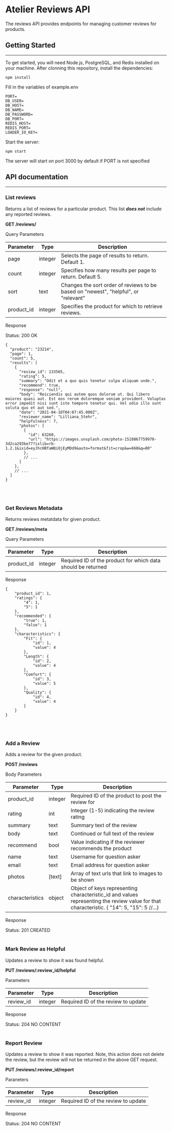 # Atelier Reviews API

The reviews API provides endpoints for managing customer reviews for products.

## Getting Started
---
To get started, you will need Node.js, PostgreSQL, and Redis installed on your machine.
After clonning this repository, install the dependencies:
```
npm install
```
Fill in the variables of example.env
```
PORT=
DB_USER=
DB_HOST=
DB_NAME=
DB_PASSWORD=
DB_PORT=
REDIS_HOST=
REDIS_PORT=
LOADER_IO_KEY=
```
Start the server:
```
npm start
```
The server will start on port 3000 by default if PORT is not specified

## API documentation
---
### **List reviews**

Returns a list of reviews for a particular product. This list **_does not_** include any reported reviews.

**GET /reviews/**

Query Parameters

| Parameter   | Type     | Description                                                                         |
| ----------- | -------- | ----------------------------------------------------------------------------------- |
| page        | integer  | Selects the page of results to return. Default 1.                                   |
| count       | integer  | Specifies how many results per page to return. Default 5.                           |
| sort        | text     | Changes the sort order of reviews to be based on "newest", "helpful", or "relevant" |
| product_id  | integer  | Specifies the product for which to retrieve reviews.                                |

Response

Status: 200 OK

```
{
  "product": "23214",
  "page": 1,
  "count": 5,
  "results": [
    {
      "review_id": 133565,
      "rating": 5,
      "summary": "Odit et a quo quis tenetur culpa aliquam unde.",
      "recommend": true,
      "response": "null",
      "body": "Reiciendis qui autem quos dolorum ut. Qui libero maiores quasi aut. Est eos rerum doloremque veniam provident. Voluptas error impedit nisi sunt iste tempore tenetur qui. Vel odio illo sunt soluta quo et aut sed.",
      "date": "2021-04-10T04:07:45.000Z",
      "reviewer_name": "Lilliana_Stehr",
      "helpfulness": 7,
      "photos": [
        {
          "id": 63260,
          "url": "https://images.unsplash.com/photo-1510867759970-3d2ca293be77?ixlib=rb-1.2.1&ixid=eyJhcHBfaWQiOjEyMDd9&auto=format&fit=crop&w=668&q=80"
        },
        // ...
      ]
    },
    // ...
  ]
}
```
<br/><br/>
### **Get Reviews Metadata**

Returns reviews metatdata for given product.

**GET /reviews/meta**

Query Parameters

| Parameter   | Type     | Description                                                         |
| ----------- | -------- | ------------------------------------------------------------------- |
| product_id  | integer  | Required ID of the product for which data should be returned        |

Response

```
{
    "product_id": 1,
    "ratings": {
        "4": 1,
        "5": 1
    },
    "recommended": {
        "true": 1,
        "false": 1
    },
    "characteristics": {
        "Fit": {
            "id": 1,
            "value": 4
        },
        "Length": {
            "id": 2,
            "value": 4
        },
        "Comfort": {
            "id": 3,
            "value": 5
        },
        "Quality": {
            "id": 4,
            "value": 4
        }
    }
}
```
<br/><br/>
### **Add a Review**

Adds a review for the given product.

**POST /reviews**

Body Parameters

| Parameter  | Type     | Description                                            |
| ---------- | -------- | ------------------------------------------------------ |
| product_id | integer  | Required ID of the product to post the review for      |
| rating     | int      | Integer (1-5) indicating the review rating            |
| summary    | text     | Summary text of the review                             |
| body       | text     | Continued or full text of the review                   |
| recommend  | bool     | Value indicating if the reviewer recommends the product|
| name       | text     | Username for question asker                            |
| email      | text     | Email address for question asker                       |
| photos     | [text]   | Array of text urls that link to images to be shown      |
| characteristics | object | Object of keys representing characteristic_id and values representing the review value for that characteristic. { "14": 5, "15": 5 //...} |

Response

Status: 201 CREATED
<br/><br/>
### **Mark Review as Helpful**

Updates a review to show it was found helpful.

**PUT /reviews/:review_id/helpful**

Parameters

| Parameter   | Type     | Description                                                         |
| ----------- | -------- | ------------------------------------------------------------------- |
| review_id   | integer  | Required ID of the review to update      |

Response

Status: 204 NO CONTENT
<br/><br/>
### **Report Review**

Updates a review to show it was reported. Note, this action does not delete the review, but the review will not be returned in the above GET request.

**PUT /reviews/:review_id/report**

Paraneters

| Parameter   | Type     | Description                                                         |
| ----------- | -------- | ------------------------------------------------------------------- |
| review_id   | integer  | Required ID of the review to update      |

Response

Status: 204 NO CONTENT

